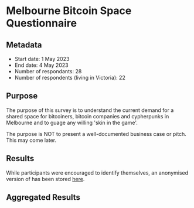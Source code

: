 # Melbourne Bitcoin Space Questionnaire

## Metadata
- Start date: 1 May 2023
- End date: 4 May 2023
- Number of respondants: 28
- Number of respondents (living in Victoria): 22

## Purpose
The purpose of this survey is to understand the current demand for a shared space for bitcoiners, bitcoin companies and cypherpunks in Melbourne and to guage any willing 'skin in the game'.

The purpose is NOT to present a well-documented business case or pitch. This may come later.

## Results

While participants were encouraged to identify themselves, an anonymised version of has been stored [here](./survey/raw.json).


## Aggregated Results


